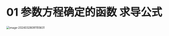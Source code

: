 # 01 参数方程确定的函数 求导公式

<img src="https://cvp.oss-cn-shanghai.aliyuncs.com/picgo/202403280911726.png" alt="image-20240328091155631" style="zoom:50%;" />

